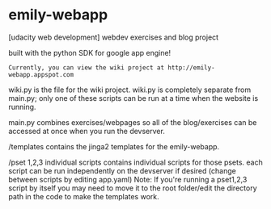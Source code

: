 emily-webapp
============

[udacity web development] webdev exercises and blog project 

built with the python SDK for google app engine!

	Currently, you can view the wiki project at http://emily-webapp.appspot.com

wiki.py is the file for the wiki project. wiki.py is completely separate from main.py; only one of these scripts can be run at a time when the website is running.

main.py combines exercises/webpages so all of the blog/exercises can be accessed at once when you run the devserver.

/templates contains the jinga2 templates for the emily-webapp.

/pset 1,2,3 individual scripts contains individual scripts for those psets. each script can be run independently on the devserver if desired (change between scripts by editing app.yaml)
Note: If you're running a pset1,2,3 script by itself you may need to move it to the root folder/edit the directory path in the code to make the templates work.
